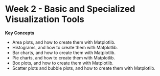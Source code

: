 # Week 2 - Basic and Specialized Visualization Tools

**Key Concepts**

* Area plots, and how to create them with Matplotlib.
* Histograms, and how to create them with Matplotlib.
* Bar charts, and how to create them with Matplotlib.
* Pie charts, and how to create them with Matplotlib.
* Box plots, and how to create them with Matplotlib.
* Scatter plots and bubble plots, and how to create them with Matplotlib.

